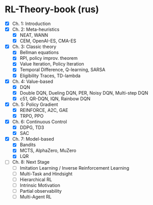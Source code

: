 # RL-Theory-book (rus)

- [x] Ch. 1: Introduction
- [x] Ch. 2: Meta-heuristics
    - [x] NEAT, WANN
    - [x] CEM, OpenAI-ES, CMA-ES
- [x] Ch. 3: Classic theory
    - [x] Bellman equations
    - [x] RPI, policy improv. theorem
    - [x] Value Iteration, Policy Iteration
    - [x] Temporal Difference, Q-learning, SARSA
    - [x] Eligibility Traces, TD-lambda
- [x] Ch. 4: Value-based
    - [x] DQN
    - [x] Double DQN, Dueling DQN, PER, Noisy DQN, Multi-step DQN
    - [x] c51, QR-DQN, IQN, Rainbow DQN
- [x] Ch. 5: Policy Gradient
    - [x] REINFORCE, A2C, GAE
    - [x] TRPO, PPO
- [x] Ch. 6: Continuous Control
    - [x] DDPG, TD3
    - [x] SAC
- [x] Ch. 7: Model-based
    - [x] Bandits
    - [x] MCTS, AlphaZero, MuZero
    - [x] LQR
- [ ] Ch. 8: Next Stage
    - [ ] Imitation Learning / Inverse Reinforcement Learning
    - [ ] Multi-Task and Hindsight
    - [ ] Hierarchical RL
    - [ ] Intrinsic Motivation
    - [ ] Partial observability
    - [ ] Multi-Agent RL
